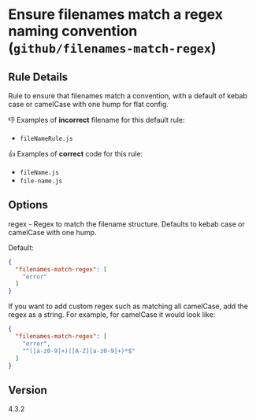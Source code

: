 # Ensure filenames match a regex naming convention (`github/filenames-match-regex`)

<!-- end auto-generated rule header -->

## Rule Details

Rule to ensure that filenames match a convention, with a default of kebab case or camelCase with one hump for flat config.

👎 Examples of **incorrect** filename for this default rule:

- `fileNameRule.js`

👍 Examples of **correct** code for this rule:

- `fileName.js`
- `file-name.js`

## Options

regex - Regex to match the filename structure. Defaults to kebab case or camelCase with one hump.

Default:

```json
{
  "filenames-match-regex": [
    "error"
  ]
}
```

If you want to add custom regex such as matching all camelCase, add the regex as a string. For example, for camelCase it would look like:

```json
{
  "filenames-match-regex": [
    "error",
    "^([a-z0-9]+)([A-Z][a-z0-9]+)*$"
  ]
}
```

## Version

4.3.2
